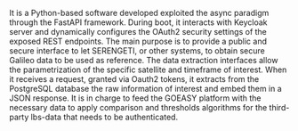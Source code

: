 It is a Python-based software developed exploited the async paradigm through the FastAPI framework. During
boot, it interacts with Keycloak server and dynamically configures the OAuth2 security settings of the exposed
REST endpoints. The main purpose is to provide a public and secure interface to let SERENGETI, or other
systems, to obtain secure Galileo data to be used as reference. The data extraction interfaces allow the
parametrization of the specific satellite and timeframe of interest. When it receives a request, granted via
Oauth2 tokens, it extracts from the PostgreSQL database the raw information of interest and embed them in
a JSON response. It is in charge to feed the GOEASY platform with the necessary data to apply comparison
and thresholds algorithms for the third-party lbs-data that needs to be authenticated.